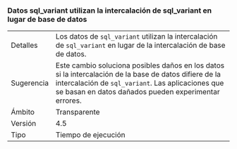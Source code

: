 ### <a name="sqlvariant-data-uses-sqlvariant-collation-rather-than-database-collation"></a>Datos sql_variant utilizan la intercalación de sql_variant en lugar de base de datos

|   |   |
|---|---|
|Detalles|Los datos de <code>sql_variant</code> utilizan la intercalación de <code>sql_variant</code> en lugar de la intercalación de base de datos.|
|Sugerencia|Este cambio soluciona posibles daños en los datos si la intercalación de la base de datos difiere de la intercalación de <code>sql_variant</code>. Las aplicaciones que se basan en datos dañados pueden experimentar errores.|
|Ámbito|Transparente|
|Versión|4.5|
|Tipo|Tiempo de ejecución|

